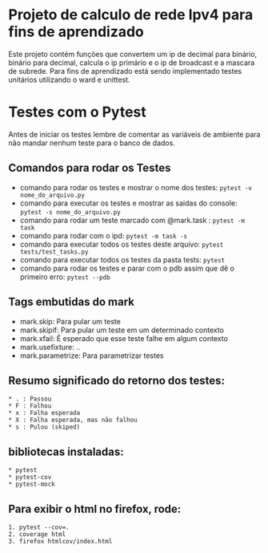 # Projeto de calculo de rede Ipv4 para fins de aprendizado

Este projeto contém funções que convertem um ip de decimal para binário, binário para decimal, calcula
o ip primário e o ip de broadcast e a mascara de subrede. Para fins de aprendizado está sendo implementado
testes unitários utilizando o ward e unittest.


# Testes com o Pytest

Antes de iniciar os testes lembre de comentar as variáveis de ambiente para não
mandar nenhum teste para o banco de dados.

## Comandos para rodar os Testes

* comando para rodar os testes e mostrar o nome dos testes:
      ```
      pytest -v nome_do_arquivo.py
      ```
* comando para executar os testes e mostrar as saidas do console:
      ```
      pytest -s nome_do_arquivo.py
      ```
* comando para rodar um teste marcado com @mark.task :
      ```
      pytest -m task
      ```
* comando para rodar com o ipd:
      ```
      pytest -m task -s
      ```
* comando para executar todos os testes deste arquivo:
      ```
      pytest tests/test_tasks.py
      ```
* comando para executar todos os testes da pasta tests:
      ```
      pytest
      ```
* comando para rodar os testes e parar com o pdb assim que dê o primeiro erro:
      ```
      pytest --pdb
        ```

## Tags embutidas do mark

  * mark.skip: Para pular um teste
  * mark.skipif: Para pular um teste em um determinado contexto
  * mark.xfail: É esperado que esse teste falhe em algum contexto
  * mark.usefixture: ..
  * mark.parametrize: Para parametrizar testes


## Resumo significado do retorno dos testes:

    * . : Passou
    * F : Falhou
    * x : Falha esperada
    * X : Falha esperada, mas não falhou
    * s : Pulou (skiped)

## bibliotecas instaladas:
    * pytest
    * pytest-cov
    * pytest-mock

## Para exibir o html no firefox, rode:

    1. pytest --cov=.
    2. coverage html
    3. firefox htmlcov/index.html

